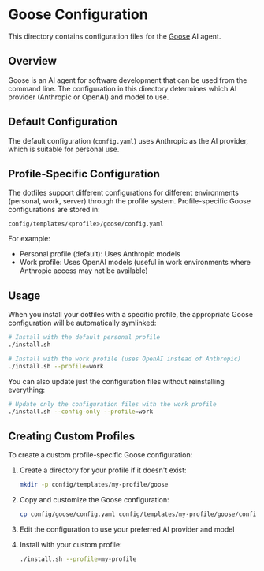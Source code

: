 # Goose Configuration

This directory contains configuration files for the [Goose](https://block.github.io/goose/) AI agent.

## Overview

Goose is an AI agent for software development that can be used from the command line. The configuration in this directory determines which AI provider (Anthropic or OpenAI) and model to use.

## Default Configuration

The default configuration (`config.yaml`) uses Anthropic as the AI provider, which is suitable for personal use.

## Profile-Specific Configuration

The dotfiles support different configurations for different environments (personal, work, server) through the profile system. Profile-specific Goose configurations are stored in:

```
config/templates/<profile>/goose/config.yaml
```

For example:
- Personal profile (default): Uses Anthropic models
- Work profile: Uses OpenAI models (useful in work environments where Anthropic access may not be available)

## Usage

When you install your dotfiles with a specific profile, the appropriate Goose configuration will be automatically symlinked:

```bash
# Install with the default personal profile
./install.sh

# Install with the work profile (uses OpenAI instead of Anthropic)
./install.sh --profile=work
```

You can also update just the configuration files without reinstalling everything:

```bash
# Update only the configuration files with the work profile
./install.sh --config-only --profile=work
```

## Creating Custom Profiles

To create a custom profile-specific Goose configuration:

1. Create a directory for your profile if it doesn't exist:
   ```bash
   mkdir -p config/templates/my-profile/goose
   ```

2. Copy and customize the Goose configuration:
   ```bash
   cp config/goose/config.yaml config/templates/my-profile/goose/config.yaml
   ```

3. Edit the configuration to use your preferred AI provider and model

4. Install with your custom profile:
   ```bash
   ./install.sh --profile=my-profile
   ``` 